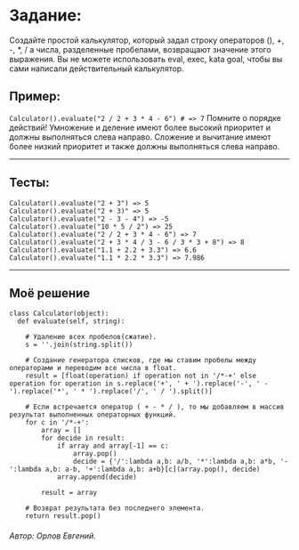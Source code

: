 <h1>Задание:</h1>
Создайте простой калькулятор, который задал строку операторов (), +, -, *, / а числа, разделенные пробелами, возвращают значение этого выражения.
Вы не можете использовать eval, exec, kata goal, чтобы вы сами написали действительный калькулятор.
<h2>Пример:</h2>

`Calculator().evaluate("2 / 2 + 3 * 4 - 6") # => 7`
Помните о порядке действий! Умножение и деление имеют более высокий приоритет и должны выполняться слева направо. Сложение и вычитание имеют более низкий приоритет и также должны выполняться слева направо.

<hr>

<h2>Тесты:</h2>

```
Calculator().evaluate("2 + 3") => 5
Calculator().evaluate("2 + 3)" => 5
Calculator().evaluate("2 - 3 - 4") => -5
Calculator().evaluate("10 * 5 / 2") => 25
Calculator().evaluate("2 / 2 + 3 * 4 - 6") => 7
Calculator().evaluate("2 + 3 * 4 / 3 - 6 / 3 * 3 + 8") => 8
Calculator().evaluate("1.1 + 2.2 + 3.3") => 6.6
Calculator().evaluate("1.1 * 2.2 * 3.3") => 7.986
```

<hr>

<h2>Моё решение</h2>
    
```
class Calculator(object):
  def evaluate(self, string):
  
    # Удаление всех пробелов(сжатие).
    s = ''.join(string.split())
    
    # Создание генератора списков, где мы ставим пробелы между операторами и переводим все числа в float.
    result = [float(operation) if operation not in '/*-+' else operation for operation in s.replace('+', ' + ').replace('-', ' - ').replace('*', ' * ').replace('/', ' / ').split()]
    
    # Если встречается оператор ( + - * / ), то мы добавляем в массив результат выполненных операторных функций.
    for c in '/*-+':
        array = []
        for decide in result:
            if array and array[-1] == c:
                array.pop()
                decide = {'/':lambda a,b: a/b, '*':lambda a,b: a*b, '-':lambda a,b: a-b, '+':lambda a,b: a+b}[c](array.pop(), decide)
            array.append(decide)
                
        result = array
        
    # Возврат результата без последнего элемента.
    return result.pop()
```
<h6><span>Автор:</span> Орлов Евгений.</h6>
